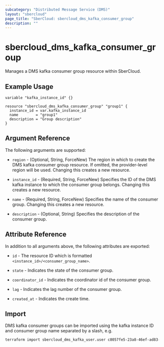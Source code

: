 ```yaml
---
subcategory: "Distributed Message Service (DMS)"
layout: "sbercloud"
page_title: "SberCloud: sbercloud_dms_kafka_consumer_group"
description: ""
---
```


# sbercloud_dms_kafka_consumer_group

Manages a DMS kafka consumer group resource within SberCloud.

## Example Usage

```hcl
variable "kafka_instance_id" {}

resource "sbercloud_dms_kafka_consumer_group" "group1" {
  instance_id = var.kafka_instance_id
  name        = "group1"
  description = "Group description"
}
```

## Argument Reference

The following arguments are supported:

* `region` - (Optional, String, ForceNew) The region in which to create the DMS kafka consumer group resource. If omitted, the
  provider-level region will be used. Changing this creates a new resource.

* `instance_id` - (Required, String, ForceNew) Specifies the ID of the DMS kafka instance to which the consumer group belongs.
  Changing this creates a new resource.

* `name` - (Required, String, ForceNew) Specifies the name of the consumer group. Changing this creates a new resource.

* `description` - (Optional, String) Specifies the description of the consumer group.

## Attribute Reference

In addition to all arguments above, the following attributes are exported:

* `id` - The resource ID which is formatted `<instance_id>/<consumer_group_name>`.

* `state` - Indicates the state of the consumer group.

* `coordinator_id` - Indicates the coordinator id of the consumer group.

* `lag` - Indicates the lag number of the consumer group.

* `created_at` - Indicates the create time.

## Import

DMS kafka consumer groups can be imported using the kafka instance ID and consumer group name separated by a slash, e.g.

```bash
terraform import sbercloud_dms_kafka_user.user c8057fe5-23a8-46ef-ad83-c0055b4e0c5c/group1
```
